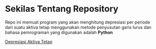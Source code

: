 # Sekilas Tentang Repository

Repo ini memuat program yang akan menghitung depresiasi per periode dari suatu aktiva tetap menggunakan metode penyusutan garis lurus dan bahasa pemrograman yang digunakan adalah **Python**

[Depresiasi Aktiva Tetap](depresiasi-aktiva-tetap.py)